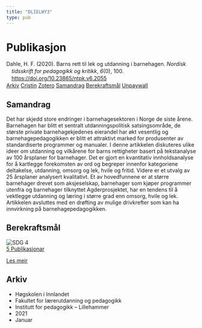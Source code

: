 ```yaml
---
title: "DLIELWY3"
type: pub
---
```

<h1>Publikasjon</h1>
<article id="csl-bib-container-DLIELWY3" class="csl-bib-container">
  <div class="csl-bib-body" style="line-height: 1.35; padding-left: 1em; text-indent:-1em;">
  <div class="csl-entry">Dahle, H. F. (2020). Barns rett til lek og utdanning i barnehagen. <i>Nordisk tidsskrift for pedagogikk og kritikk</i>, <i>6</i>(0), 100. <a href="https://doi.org/10.23865/ntpk.v6.2055">https://doi.org/10.23865/ntpk.v6.2055</a></div>
</div>
  <div class="csl-bib-buttons">
    <a href="#taxonomy-article-DLIELWY3" class="csl-bib-button">Arkiv</a>
    <a href="https://app.cristin.no/results/show.jsf?id=1867922" alt="Cristin URL" class="csl-bib-button">Cristin</a>
    <a href="http://zotero.org/groups/5402882/items/DLIELWY3" alt="Zotero URL" class="csl-bib-button">Zotero</a>
    <a href="#abstract-article-DLIELWY3" class="csl-bib-button">Samandrag</a>
    <a href="#sdg-article-DLIELWY3" class="csl-bib-button">Berekraftsmål</a>
    <a href="https://pedagogikkogkritikk.no/index.php/ntpk/article/download/2055/4212" class="csl-bib-button">Unpaywall</a>
  </div>
  <div id="csl-bib-meta-container-DLIELWY3"></div>
</article>
<div id="csl-bib-meta-DLIELWY3" class="csl-bib-meta">
  <article id="abstract-article-DLIELWY3" class="abstract-article">
    <h1>Samandrag</h1>
    Det har skjedd store endringer i barnehagesektoren i Norge de siste årene. Barnehagen har blitt et sentralt utdanningspolitisk satsingsområde, de største private barnehagekjedenes eierandel har økt vesentlig og barnehagepedagogikken er blitt et attraktivt marked for produsenter av standardiserte programmer og manualer. I denne artikkelen diskuteres ulike ideer om utdanning og vilkårene for barns rettigheter basert på tekstanalyse av 100 årsplaner for barnehager. Det er gjort en kvantitativ innholdsanalyse for å kartlegge forekomsten av ord og begreper innenfor kategoriene deltakelse, utdanning, omsorg og lek, hvile og fritid. Videre er et utvalg av 25 årsplaner analysert kvalitativt. Et av hovedfunnene er at større barnehager drevet som aksjeselskap, barnehager som kjøper programmer utenfra og barnehager tilknyttet Agderprosjektet, har en tendens til å vektlegge utdanning og læring i større grad enn omsorg, hvile og lek. Artikkelen avsluttes med en drøfting av mulige drivkrefter som kan ha innvirkning på barnehagepedagogikken.
  </article>
  <article id="sdg-article-DLIELWY3" class="sdg-article">
    <h1>Berekraftsmål</h1>
    <div class="sdg-container"><div id="sdg4" class="sdg"> <img src="{{< params subfolder >}}images/sdg/sdg04_no.png" class="image" alt="SDG 4"> <div class="sdg-overlay"> <a href="{{< params subfolder >}}no/archive/?sdg=4#archive" class="sdg-publication-count"><span>5</span> Publikasjonar</a> <p><a href="NA" class="sdg-read-more">Les meir</a></p> </div> </div></div>
  </article>
  <article id="taxonomy-article-DLIELWY3" class="taxonomy-article">
    <h1>Arkiv</h1>
    <ul>
      <li>Høgskolen i Innlandet</li>
      <li>Fakultet for lærerutdanning og pedagogikk</li>
      <li>Institutt for pedagogikk – Lillehammer</li>
      <li>2021</li>
      <li>Januar</li>
    </ul>
  </article>
</div>

